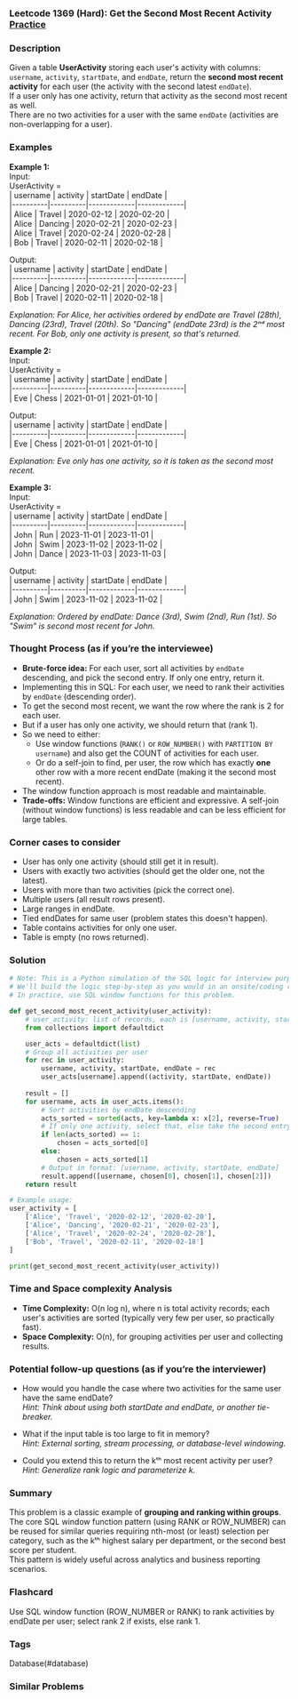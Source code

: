 ### Leetcode 1369 (Hard): Get the Second Most Recent Activity [Practice](https://leetcode.com/problems/get-the-second-most-recent-activity)

### Description  
Given a table **UserActivity** storing each user's activity with columns: `username`, `activity`, `startDate`, and `endDate`, return the **second most recent activity** for each user (the activity with the second latest `endDate`).  
If a user only has one activity, return that activity as the second most recent as well.  
There are no two activities for a user with the same `endDate` (activities are non-overlapping for a user).

### Examples  

**Example 1:**  
Input:  
UserActivity =  
| username | activity | startDate   | endDate     |  
|----------|----------|-------------|-------------|  
| Alice    | Travel   | 2020-02-12  | 2020-02-20  |  
| Alice    | Dancing  | 2020-02-21  | 2020-02-23  |  
| Alice    | Travel   | 2020-02-24  | 2020-02-28  |  
| Bob      | Travel   | 2020-02-11  | 2020-02-18  |  

Output:  
| username | activity | startDate   | endDate     |  
|----------|----------|-------------|-------------|  
| Alice    | Dancing  | 2020-02-21  | 2020-02-23  |  
| Bob      | Travel   | 2020-02-11  | 2020-02-18  |  

*Explanation: For Alice, her activities ordered by endDate are Travel (28th), Dancing (23rd), Travel (20th). So "Dancing" (endDate 23rd) is the 2ⁿᵈ most recent. For Bob, only one activity is present, so that's returned.*

**Example 2:**  
Input:  
UserActivity =  
| username | activity | startDate   | endDate     |  
|----------|----------|-------------|-------------|  
| Eve      | Chess    | 2021-01-01  | 2021-01-10  |  

Output:  
| username | activity | startDate   | endDate     |  
|----------|----------|-------------|-------------|  
| Eve      | Chess    | 2021-01-01  | 2021-01-10  |  

*Explanation: Eve only has one activity, so it is taken as the second most recent.*

**Example 3:**  
Input:  
UserActivity =  
| username | activity | startDate   | endDate     |  
|----------|----------|-------------|-------------|  
| John     | Run      | 2023-11-01  | 2023-11-01  |  
| John     | Swim     | 2023-11-02  | 2023-11-02  |  
| John     | Dance    | 2023-11-03  | 2023-11-03  |  

Output:  
| username | activity | startDate   | endDate     |  
|----------|----------|-------------|-------------|  
| John     | Swim     | 2023-11-02  | 2023-11-02  |  

*Explanation: Ordered by endDate: Dance (3rd), Swim (2nd), Run (1st). So "Swim" is second most recent for John.*


### Thought Process (as if you’re the interviewee)  
- **Brute-force idea:** For each user, sort all activities by `endDate` descending, and pick the second entry. If only one entry, return it.
- Implementing this in SQL: For each user, we need to rank their activities by `endDate` (descending order).
- To get the second most recent, we want the row where the rank is 2 for each user.  
- But if a user has only one activity, we should return that (rank 1).  
- So we need to either:
  - Use window functions (`RANK()` or `ROW_NUMBER()` with `PARTITION BY username`) and also get the COUNT of activities for each user.
  - Or do a self-join to find, per user, the row which has exactly **one** other row with a more recent endDate (making it the second most recent).
- The window function approach is most readable and maintainable.
- **Trade-offs:** Window functions are efficient and expressive. A self-join (without window functions) is less readable and can be less efficient for large tables.

### Corner cases to consider  
- User has only one activity (should still get it in result).
- Users with exactly two activities (should get the older one, not the latest).
- Users with more than two activities (pick the correct one).
- Multiple users (all result rows present).
- Large ranges in endDate.
- Tied endDates for same user (problem states this doesn't happen).
- Table contains activities for only one user.
- Table is empty (no rows returned).

### Solution

```python
# Note: This is a Python simulation of the SQL logic for interview purposes.
# We'll build the logic step-by-step as you would in an onsite/coding round.
# In practice, use SQL window functions for this problem.

def get_second_most_recent_activity(user_activity):
    # user_activity: list of records, each is [username, activity, startDate, endDate]
    from collections import defaultdict

    user_acts = defaultdict(list)
    # Group all activities per user
    for rec in user_activity:
        username, activity, startDate, endDate = rec
        user_acts[username].append((activity, startDate, endDate))
    
    result = []
    for username, acts in user_acts.items():
        # Sort activities by endDate descending
        acts_sorted = sorted(acts, key=lambda x: x[2], reverse=True)
        # If only one activity, select that, else take the second entry (index 1)
        if len(acts_sorted) == 1:
            chosen = acts_sorted[0]
        else:
            chosen = acts_sorted[1]
        # Output in format: [username, activity, startDate, endDate]
        result.append([username, chosen[0], chosen[1], chosen[2]])
    return result

# Example usage:
user_activity = [
    ['Alice', 'Travel', '2020-02-12', '2020-02-20'],
    ['Alice', 'Dancing', '2020-02-21', '2020-02-23'],
    ['Alice', 'Travel', '2020-02-24', '2020-02-28'],
    ['Bob', 'Travel', '2020-02-11', '2020-02-18']
]

print(get_second_most_recent_activity(user_activity))
```

### Time and Space complexity Analysis  

- **Time Complexity:** O(n log n), where n is total activity records; each user's activities are sorted (typically very few per user, so practically fast).
- **Space Complexity:** O(n), for grouping activities per user and collecting results.

### Potential follow-up questions (as if you’re the interviewer)  

- How would you handle the case where two activities for the same user have the same endDate?  
  *Hint: Think about using both startDate and endDate, or another tie-breaker.*

- What if the input table is too large to fit in memory?  
  *Hint: External sorting, stream processing, or database-level windowing.*

- Could you extend this to return the kᵗʰ most recent activity per user?  
  *Hint: Generalize rank logic and parameterize k.*

### Summary
This problem is a classic example of **grouping and ranking within groups**.  
The core SQL window function pattern (using RANK or ROW_NUMBER) can be reused for similar queries requiring nth-most (or least) selection per category, such as the kᵗʰ highest salary per department, or the second best score per student.  
This pattern is widely useful across analytics and business reporting scenarios.


### Flashcard
Use SQL window function (ROW_NUMBER or RANK) to rank activities by endDate per user; select rank 2 if exists, else rank 1.

### Tags
Database(#database)

### Similar Problems
